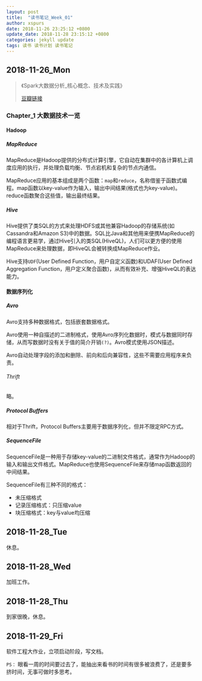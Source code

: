 ```yaml
---
layout: post
title:  "读书笔记_Week_01"
author: xspurs
date: 2018-11-26 23:25:12 +0800
update_date: 2018-11-28 23:15:12 +0800
categories: jekyll update
tags: 读书 读书计划 读书笔记
---
```


## 2018-11-26_Mon

> 《Spark大数据分析_核心概念、技术及实践》
>
> [豆瓣链接](https://book.douban.com/subject/27061727/)

### Chapter_1 大数据技术一览

#### Hadoop

##### MapReduce

MapReduce是Hadoop提供的分布式计算引擎，它自动在集群中的各计算机上调度应用的执行，并处理负载均衡、节点宕机和复杂的节点内通信。

MapReduce应用的基本组成是两个函数：`map`和`reduce`，名称借鉴于函数式编程。map函数以key-value作为输入，输出中间结果(格式也为key-value)。reduce函数聚合这些值，输出最终结果。

##### Hive

Hive提供了类SQL的方式来处理HDFS或其他兼容Hadoop的存储系统(如Cassandra和Amazon S3)中的数据。SQL比Java和其他用来便携MapReduce的编程语言更易学，通过Hive引入的类SQL(HiveQL)，人们可以更方便的使用MapReduce来处理数据，即HiveQL会被转换成MapReduce作业。

Hive支持`UDF`(User Defined Function，用户自定义函数)和UDAF(User Defined Aggregation Function，用户定义聚合函数)，从而有效补充、增强HiveQL的表达能力。

#### 数据序列化

##### Avro

Avro支持多种数据格式，包括嵌套数据格式。

Avro使用一种自描述的二进制格式，使用Avro序列化数据时，模式与数据同时存储，从而写数据时没有关于值的简介开销`(?)`。Avro模式使用JSON描述。

Avro自动处理字段的添加和删除、前向和后向兼容性，这些不需要应用程序来负责。

###### Thrift

略。

##### Protocol Buffers

相对于Thrift，Protocol Buffers主要用于数据序列化，但并不限定RPC方式。

##### SequenceFile

SequenceFile是一种用于存储key-value的二进制文件格式，通常作为Hadoop的输入和输出文件格式。MapReduce也使用SequenceFile来存储map函数返回的中间结果。

SequenceFile有三种不同的格式：

- 未压缩格式
- 记录压缩格式：只压缩value
- 块压缩格式：key与value均压缩

## 2018-11-28_Tue

休息。

## 2018-11-28_Wed

加班工作。

## 2018-11-28_Thu

到家很晚，休息。

## 2018-11-29_Fri

软件工程大作业，立项启动阶段，写文档。

`PS：` 眼看一周的时间要过去了，能抽出来看书的时间有很多被浪费了，还是要多挤时间，无事可做时多思考。

